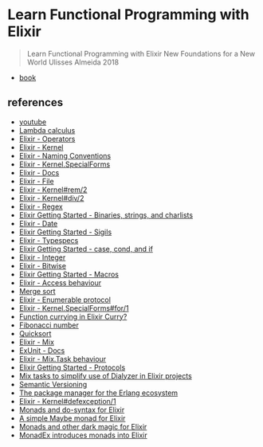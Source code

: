 # Learn Functional Programming with Elixir

> Learn Functional Programming with Elixir
> New Foundations for a New World
> Ulisses Almeida
> 2018

- [book](https://pragprog.com/book/cdc-elixir/learn-functional-programming-with-elixir)

## references

- [youtube](https://www.youtube.com/watch?v=4Tpk6J5xwOg&list=PL_HJ3ti1kgHcoPe2xTmwXiWpAh_28oDpe)
- [Lambda calculus](https://en.wikipedia.org/wiki/Lambda_calculus)
- [Elixir - Operators](https://hexdocs.pm/elixir/operators.html)
- [Elixir - Kernel](https://hexdocs.pm/elixir/Kernel.html)
- [Elixir - Naming Conventions](https://hexdocs.pm/elixir/naming-conventions.html)
- [Elixir - Kernel.SpecialForms](https://hexdocs.pm/elixir/Kernel.SpecialForms.html)
- [Elixir - Docs](https://hexdocs.pm/elixir)
- [Elixir - File](https://hexdocs.pm/elixir/File.html)
- [Elixir - Kernel#rem/2](https://hexdocs.pm/elixir/Kernel.html#rem/2)
- [Elixir - Kernel#div/2](https://hexdocs.pm/elixir/Kernel.html#div/2)
- [Elixir - Regex](https://hexdocs.pm/elixir/Regex.html)
- [Elixir Getting Started - Binaries, strings, and charlists](https://elixir-lang.org/getting-started/binaries-strings-and-char-lists.html)
- [Elixir - Date](https://hexdocs.pm/elixir/Date.html)
- [Elixir Getting Started - Sigils](https://elixir-lang.org/getting-started/sigils.html)
- [Elixir - Typespecs](https://hexdocs.pm/elixir/typespecs.html)
- [Elixir Getting Started - case, cond, and if](https://elixir-lang.org/getting-started/case-cond-and-if.html)
- [Elixir - Integer](https://hexdocs.pm/elixir/Integer.html)
- [Elixir - Bitwise](https://hexdocs.pm/elixir/Bitwise.html)
- [Elixir Getting Started - Macros](https://elixir-lang.org/getting-started/meta/macros.html)
- [Elixir - Access behaviour](https://hexdocs.pm/elixir/Access.html)
- [Merge sort](https://en.wikipedia.org/wiki/Merge_sort)
- [Elixir - Enumerable protocol](https://hexdocs.pm/elixir/Enumerable.html)
- [Elixir - Kernel.SpecialForms#for/1](https://hexdocs.pm/elixir/Kernel.SpecialForms.html#for/1)
- [Function currying in Elixir Curry?](http://blog.patrikstorm.com/function-currying-in-elixir)
- [Fibonacci number](https://en.wikipedia.org/wiki/Fibonacci_number)
- [Quicksort](https://en.wikipedia.org/wiki/Quicksort)
- [Elixir - Mix](https://hexdocs.pm/mix/Mix.html)
- [ExUnit - Docs](https://hexdocs.pm/ex_unit/ExUnit.html)
- [Elixir - Mix.Task behaviour](https://hexdocs.pm/mix/Mix.Task.html)
- [Elixir Getting Started - Protocols](https://elixir-lang.org/getting-started/protocols.html)
- [Mix tasks to simplify use of Dialyzer in Elixir projects](https://github.com/jeremyjh/dialyxir)
- [Semantic Versioning](https://semver.org/)
- [The package manager for the Erlang ecosystem](https://hex.pm/)
- [Elixir - Kernel#defexception/1](https://hexdocs.pm/elixir/Kernel.html#defexception/1)
- [Monads and do-syntax for Elixir](https://github.com/rmies/monad)
- [A simple Maybe monad for Elixir](https://github.com/knrz/towel)
- [Monads and other dark magic for Elixir](https://github.com/witchcrafters/witchcraft)
- [MonadEx introduces monads into Elixir](https://github.com/rob-brown/MonadEx)
